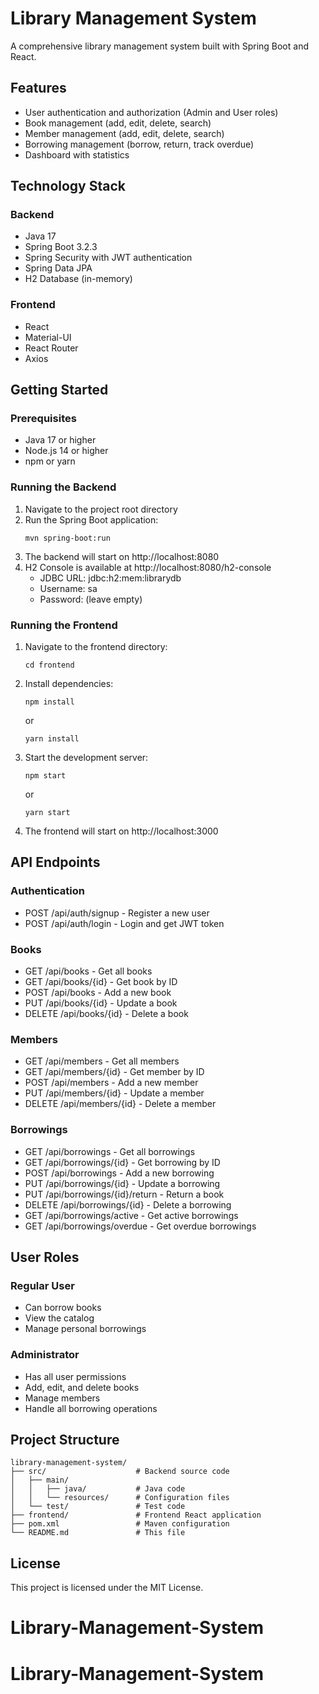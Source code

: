 # Library Management System

A comprehensive library management system built with Spring Boot and React.

## Features

- User authentication and authorization (Admin and User roles)
- Book management (add, edit, delete, search)
- Member management (add, edit, delete, search)
- Borrowing management (borrow, return, track overdue)
- Dashboard with statistics

## Technology Stack

### Backend
- Java 17
- Spring Boot 3.2.3
- Spring Security with JWT authentication
- Spring Data JPA
- H2 Database (in-memory)

### Frontend
- React
- Material-UI
- React Router
- Axios

## Getting Started

### Prerequisites
- Java 17 or higher
- Node.js 14 or higher
- npm or yarn

### Running the Backend

1. Navigate to the project root directory
2. Run the Spring Boot application:
   ```
   mvn spring-boot:run
   ```
3. The backend will start on http://localhost:8080
4. H2 Console is available at http://localhost:8080/h2-console
   - JDBC URL: jdbc:h2:mem:librarydb
   - Username: sa
   - Password: (leave empty)

### Running the Frontend

1. Navigate to the frontend directory:
   ```
   cd frontend
   ```
2. Install dependencies:
   ```
   npm install
   ```
   or
   ```
   yarn install
   ```
3. Start the development server:
   ```
   npm start
   ```
   or
   ```
   yarn start
   ```
4. The frontend will start on http://localhost:3000

## API Endpoints

### Authentication
- POST /api/auth/signup - Register a new user
- POST /api/auth/login - Login and get JWT token

### Books
- GET /api/books - Get all books
- GET /api/books/{id} - Get book by ID
- POST /api/books - Add a new book
- PUT /api/books/{id} - Update a book
- DELETE /api/books/{id} - Delete a book

### Members
- GET /api/members - Get all members
- GET /api/members/{id} - Get member by ID
- POST /api/members - Add a new member
- PUT /api/members/{id} - Update a member
- DELETE /api/members/{id} - Delete a member

### Borrowings
- GET /api/borrowings - Get all borrowings
- GET /api/borrowings/{id} - Get borrowing by ID
- POST /api/borrowings - Add a new borrowing
- PUT /api/borrowings/{id} - Update a borrowing
- PUT /api/borrowings/{id}/return - Return a book
- DELETE /api/borrowings/{id} - Delete a borrowing
- GET /api/borrowings/active - Get active borrowings
- GET /api/borrowings/overdue - Get overdue borrowings

## User Roles

### Regular User
- Can borrow books
- View the catalog
- Manage personal borrowings

### Administrator
- Has all user permissions
- Add, edit, and delete books
- Manage members
- Handle all borrowing operations

## Project Structure

```
library-management-system/
├── src/                    # Backend source code
│   ├── main/
│   │   ├── java/           # Java code
│   │   └── resources/      # Configuration files
│   └── test/               # Test code
├── frontend/               # Frontend React application
├── pom.xml                 # Maven configuration
└── README.md               # This file
```

## License

This project is licensed under the MIT License. 

# Library-Management-System
# Library-Management-System
